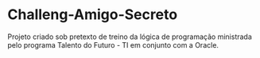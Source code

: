 # Challeng-Amigo-Secreto
Projeto criado sob pretexto de treino da lógica de programação ministrada pelo programa Talento do Futuro - TI em conjunto com a Oracle.
